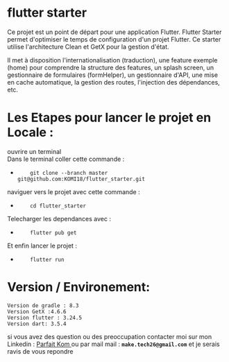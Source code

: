# flutter starter

Ce projet est un point de départ pour une application Flutter.
Flutter Starter permet d'optimiser le temps de configuration d'un projet Flutter.
Ce starter utilise l'architecture Clean et GetX pour la gestion d'état.

Il met à disposition l'internationalisation (traduction), 
une feature exemple (home) pour comprendre la structure des features, 
un splash screen, un gestionnaire de formulaires (formHelper),
un gestionnaire d'API, une mise en cache automatique,
la gestion des routes, l'injection des dépendances, etc.

#  Les Etapes pour lancer le projet en Locale :
ouvrire un terminal  
Dans le terminal coller cette commande :
*         git clone --branch master git@github.com:KOMI18/flutter_starter.git
 naviguer vers le projet avec cette commande :
*         cd flutter_starter 
Telecharger les dependances avec :
*         flutter pub get 
Et enfin lancer le projet :
*         flutter run 

# **Version / Environement:**
    Version de gradle : 8.3
    Version GetX :4.6.6 
    Version flutter : 3.24.5
    Version dart: 3.5.4

si vous avez des question ou des preoccupation contacter moi sur mon Linkedin : [Parfait Kom ](https://www.linkedin.com/in/parfait-kom-a25925268/)
ou par mail mail : **`make.tech26@gmail.com`** et je serais ravis de vous repondre 
